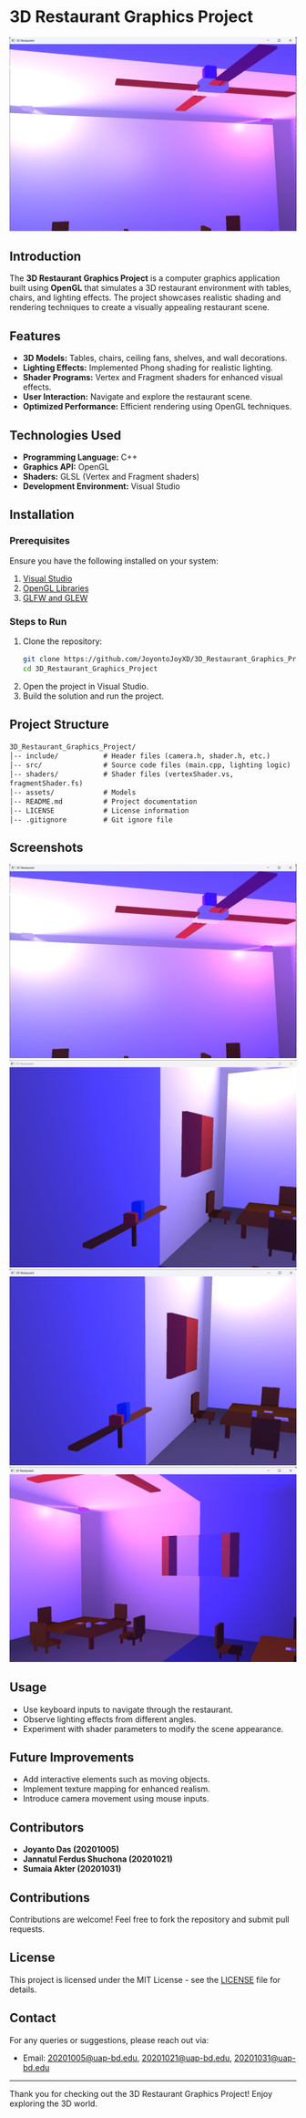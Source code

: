 # 3D Restaurant Graphics Project

![Project Screenshot](https://github.com/JoyontoJoyXD/3D_Restaurant_Graphics_Project/blob/main/Screenshot%20(1478).png)

## Introduction
The **3D Restaurant Graphics Project** is a computer graphics application built using **OpenGL** that simulates a 3D restaurant environment with tables, chairs, and lighting effects. The project showcases realistic shading and rendering techniques to create a visually appealing restaurant scene.

## Features
- **3D Models:** Tables, chairs, ceiling fans, shelves, and wall decorations.
- **Lighting Effects:** Implemented Phong shading for realistic lighting.
- **Shader Programs:** Vertex and Fragment shaders for enhanced visual effects.
- **User Interaction:** Navigate and explore the restaurant scene.
- **Optimized Performance:** Efficient rendering using OpenGL techniques.

## Technologies Used
- **Programming Language:** C++
- **Graphics API:** OpenGL
- **Shaders:** GLSL (Vertex and Fragment shaders)
- **Development Environment:** Visual Studio

## Installation
### Prerequisites
Ensure you have the following installed on your system:
1. [Visual Studio](https://visualstudio.microsoft.com/)
2. [OpenGL Libraries](https://www.khronos.org/opengl/wiki/Getting_Started)
3. [GLFW and GLEW](https://www.glfw.org/)

### Steps to Run
1. Clone the repository:
   ```bash
   git clone https://github.com/JoyontoJoyXD/3D_Restaurant_Graphics_Project.git
   cd 3D_Restaurant_Graphics_Project
   ```
2. Open the project in Visual Studio.
3. Build the solution and run the project.

## Project Structure
```
3D_Restaurant_Graphics_Project/
│-- include/           # Header files (camera.h, shader.h, etc.)
│-- src/               # Source code files (main.cpp, lighting logic)
│-- shaders/           # Shader files (vertexShader.vs, fragmentShader.fs)
│-- assets/            # Models
│-- README.md          # Project documentation
│-- LICENSE            # License information
│-- .gitignore         # Git ignore file
```

## Screenshots
![Restaurant Scene 1](https://github.com/JoyontoJoyXD/3D_Restaurant_Graphics_Project/blob/main/Screenshot%20(1478).png)
![Restaurant Scene 2](https://github.com/JoyontoJoyXD/3D_Restaurant_Graphics_Project/blob/main/Screenshot%20(1479).png)
![Restaurant Scene 3](https://github.com/JoyontoJoyXD/3D_Restaurant_Graphics_Project/blob/main/Screenshot%20(1480).png)
![Restaurant Scene 4](https://github.com/JoyontoJoyXD/3D_Restaurant_Graphics_Project/blob/main/Screenshot%20(1481).png)

## Usage
- Use keyboard inputs to navigate through the restaurant.
- Observe lighting effects from different angles.
- Experiment with shader parameters to modify the scene appearance.

## Future Improvements
- Add interactive elements such as moving objects.
- Implement texture mapping for enhanced realism.
- Introduce camera movement using mouse inputs.

## Contributors
- **Joyanto Das (20201005)**
- **Jannatul Ferdus Shuchona (20201021)**
- **Sumaia Akter (20201031)**

## Contributions
Contributions are welcome! Feel free to fork the repository and submit pull requests.

## License
This project is licensed under the MIT License - see the [LICENSE](LICENSE) file for details.

## Contact
For any queries or suggestions, please reach out via:
- Email: 20201005@uap-bd.edu, 20201021@uap-bd.edu, 20201031@uap-bd.edu

---

Thank you for checking out the 3D Restaurant Graphics Project! Enjoy exploring the 3D world.

